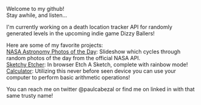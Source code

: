 Welcome to my github!
<br>
Stay awhile, and listen...
<p>
I'm currently working on a death location tracker API for randomly generated levels in the upcoming indie game Dizzy Ballers!
<p>
Here are some of my favorite projects:
<br>
<a href="https://pcabezal.github.io/nasaPOD/">NASA Astronomy Photos of the Day</a>: Slideshow which cycles through random photos of the day from the official NASA API.
<br>
<a href="https://pcabezal.github.io/etch-a-sketch/">Sketchy Etcher</a>: In browser Etch A Sketch, complete with rainbow mode!
<br>
<a href="https://pcabezal.github.io/TOPcalculator/">Calculator</a>: Utilizing this never before seen device you can use your computer to perform basic arithmetic operations!
<p>
  
You can reach me on twitter @paulcabezal or find me on linked in with that same trusty name!
